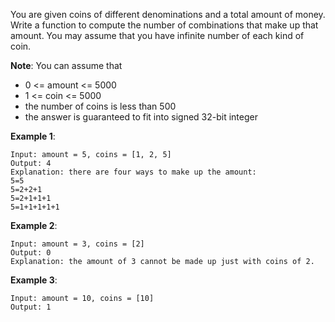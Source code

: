 You are given coins of different denominations and a total amount of money. Write a function to compute the number of combinations that make up that amount. You may assume that you have infinite number of each kind of coin.

**Note**: You can assume that

* 0 <= amount <= 5000
* 1 <= coin <= 5000
* the number of coins is less than 500
* the answer is guaranteed to fit into signed 32-bit integer

**Example 1**:

	Input: amount = 5, coins = [1, 2, 5]
	Output: 4
	Explanation: there are four ways to make up the amount:
	5=5
	5=2+2+1
	5=2+1+1+1
	5=1+1+1+1+1


**Example 2**:

	Input: amount = 3, coins = [2]
	Output: 0
	Explanation: the amount of 3 cannot be made up just with coins of 2.


**Example 3**:

	Input: amount = 10, coins = [10] 
	Output: 1


